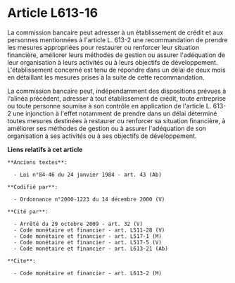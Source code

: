 # Article L613-16

La commission bancaire peut adresser à un établissement de crédit et aux personnes mentionnées à l'article L. 613-2 une
recommandation de prendre les mesures appropriées pour restaurer ou renforcer leur situation financière, améliorer leurs
méthodes de gestion ou assurer l'adéquation de leur organisation à leurs activités ou à leurs objectifs de développement.
L'établissement concerné est tenu de répondre dans un délai de deux mois en détaillant les mesures prises à la suite de cette
recommandation.

La commission bancaire peut, indépendamment des dispositions prévues à l'alinéa précédent, adresser à tout établissement de
crédit, toute entreprise ou toute personne soumise à son contrôle en application de l'article L. 613-2 une injonction à
l'effet notamment de prendre dans un délai déterminé toutes mesures destinées à restaurer ou renforcer sa situation
financière, à améliorer ses méthodes de gestion ou à assurer l'adéquation de son organisation à ses activités ou à ses
objectifs de développement.

**Liens relatifs à cet article**

	**Anciens textes**:

	  - Loi n°84-46 du 24 janvier 1984 - art. 43 (Ab)

	**Codifié par**:

	  - Ordonnance n°2000-1223 du 14 décembre 2000 (V)

	**Cité par**:

	  - Arrêté du 29 octobre 2009 - art. 32 (V)
	  - Code monétaire et financier - art. L511-28 (V)
	  - Code monétaire et financier - art. L517-1 (M)
	  - Code monétaire et financier - art. L517-5 (V)
	  - Code monétaire et financier - art. L613-21 (Ab)

	**Cite**:

	  - Code monétaire et financier - art. L613-2 (M)
